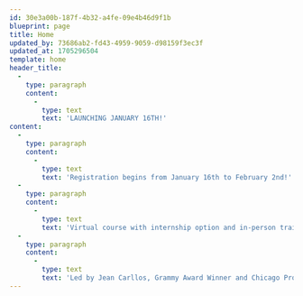 ```yaml
---
id: 30e3a00b-187f-4b32-a4fe-09e4b46d9f1b
blueprint: page
title: Home
updated_by: 73686ab2-fd43-4959-9059-d98159f3ec3f
updated_at: 1705296504
template: home
header_title:
  -
    type: paragraph
    content:
      -
        type: text
        text: 'LAUNCHING JANUARY 16TH!'
content:
  -
    type: paragraph
    content:
      -
        type: text
        text: 'Registration begins from January 16th to February 2nd!'
  -
    type: paragraph
    content:
      -
        type: text
        text: 'Virtual course with internship option and in-person training for 8 weeks in Chicago with certificate in music, technology and show business starting May 6th!'
  -
    type: paragraph
    content:
      -
        type: text
        text: 'Led by Jean Carllos, Grammy Award Winner and Chicago Producer alongside the best music-tech incubator in the US!'
---
```

